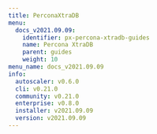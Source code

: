 ```yaml
---
title: PerconaXtraDB
menu:
  docs_v2021.09.09:
    identifier: px-percona-xtradb-guides
    name: Percona XtraDB
    parent: guides
    weight: 10
menu_name: docs_v2021.09.09
info:
  autoscaler: v0.6.0
  cli: v0.21.0
  community: v0.21.0
  enterprise: v0.8.0
  installer: v2021.09.09
  version: v2021.09.09
---
```


